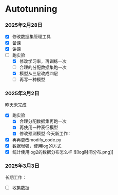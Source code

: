 # Autotunning
### 2025年2月28日
- [x] 修改数据集管理工具
- [x] 备课
- [x] 讲课
- [ ] 跑实验
	- [x] 修改学习率，再训练一次
	- [ ] 合理的分配数据集跑一次
	- [x] 模型从三层改成四层
	- [ ] 再写一种模型
### 2025年3月2日
昨天未完成
- [x] 跑实验
	- [x] 合理分配数据集再跑一次
	- [x] 再使用一种表征模型
	- [x] 修改预测模型
今天新工作：
- [x] 再再更改modify_code.py
- [x] 数据增强，使用log的方式
- [x] 统计使用log2的数据分布怎么样
	![[log时间分布.png]]
### 2025年3月3日
长期工作：
- [ ] 收集数据

